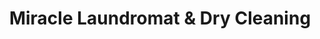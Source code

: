 ---
title: "Miracle Laundromat & Dry Cleaning"
url: /dingmans-ferry/miracle-laundromat-und-dry-cleaning/
shop: Wäscherei
---